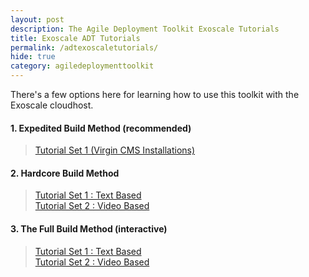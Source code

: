 ```yaml
---
layout: post
description: The Agile Deployment Toolkit Exoscale Tutorials
title: Exoscale ADT Tutorials
permalink: /adtexoscaletutorials/
hide: true
category: agiledeploymenttoolkit
---
```


There's a few options here for learning how to use this toolkit with the Exoscale cloudhost.  

#### 1. Expedited Build Method (recommended)  

>    [Tutorial Set 1 (Virgin CMS Installations) ](https://www.codebreakers.uk/adtexoscaletutorialsexpeditedvirgin)   

#### 2. Hardcore Build Method  

>    [Tutorial Set 1 : Text Based](https://www.codebreakers.uk/adtexoscaletutorialshardcoretext)  
>    [Tutorial Set 2 : Video Based](https://www.codebreakers.uk/adtexoscaletutorialshardcorevideo)

#### 3. The Full Build Method (interactive)  

>    [Tutorial Set 1 : Text Based](https://www.codebreakers.uk/adtexoscaletutorialsfullbuildtext)  
>    [Tutorial Set 2 : Video Based](https://www.codebreakers.uk/adtexoscaletutorialsfullbuildvideo)
